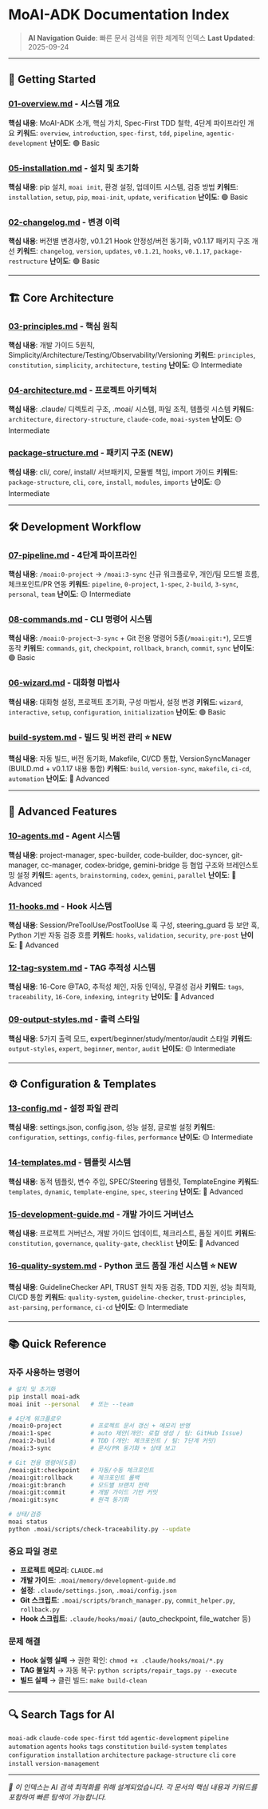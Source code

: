 # MoAI-ADK Documentation Index

> **AI Navigation Guide**: 빠른 문서 검색을 위한 체계적 인덱스
> **Last Updated**: 2025-09-24

---

## 🚀 Getting Started

### [01-overview.md](01-overview.md) - 시스템 개요

**핵심 내용**: MoAI-ADK 소개, 핵심 가치, Spec-First TDD 철학, 4단계 파이프라인 개요
**키워드**: `overview`, `introduction`, `spec-first`, `tdd`, `pipeline`, `agentic-development`
**난이도**: 🟢 Basic

### [05-installation.md](05-installation.md) - 설치 및 초기화

**핵심 내용**: pip 설치, `moai init`, 환경 설정, 업데이트 시스템, 검증 방법
**키워드**: `installation`, `setup`, `pip`, `moai-init`, `update`, `verification`
**난이도**: 🟢 Basic

### [02-changelog.md](02-changelog.md) - 변경 이력

**핵심 내용**: 버전별 변경사항, v0.1.21 Hook 안정성/버전 동기화, v0.1.17 패키지 구조 개선
**키워드**: `changelog`, `version`, `updates`, `v0.1.21`, `hooks`, `v0.1.17`, `package-restructure`
**난이도**: 🟢 Basic

---

## 🏗️ Core Architecture

### [03-principles.md](03-principles.md) - 핵심 원칙

**핵심 내용**: 개발 가이드 5원칙, Simplicity/Architecture/Testing/Observability/Versioning
**키워드**: `principles`, `constitution`, `simplicity`, `architecture`, `testing`
**난이도**: 🟡 Intermediate

### [04-architecture.md](04-architecture.md) - 프로젝트 아키텍처

**핵심 내용**: .claude/ 디렉토리 구조, .moai/ 시스템, 파일 조직, 템플릿 시스템
**키워드**: `architecture`, `directory-structure`, `claude-code`, `moai-system`
**난이도**: 🟡 Intermediate

### [package-structure.md](package-structure.md) - 패키지 구조 (NEW)

**핵심 내용**: cli/, core/, install/ 서브패키지, 모듈별 책임, import 가이드
**키워드**: `package-structure`, `cli`, `core`, `install`, `modules`, `imports`
**난이도**: 🟡 Intermediate

---

## 🛠️ Development Workflow

### [07-pipeline.md](07-pipeline.md) - 4단계 파이프라인

**핵심 내용**: `/moai:0-project` → `/moai:3-sync` 신규 워크플로우, 개인/팀 모드별 흐름, 체크포인트/PR 연동
**키워드**: `pipeline`, `0-project`, `1-spec`, `2-build`, `3-sync`, `personal`, `team`
**난이도**: 🟡 Intermediate

### [08-commands.md](08-commands.md) - CLI 명령어 시스템

**핵심 내용**: `/moai:0-project~3-sync` + Git 전용 명령어 5종(`/moai:git:*`), 모드별 동작
**키워드**: `commands`, `git`, `checkpoint`, `rollback`, `branch`, `commit`, `sync`
**난이도**: 🟢 Basic

### [06-wizard.md](06-wizard.md) - 대화형 마법사

**핵심 내용**: 대화형 설정, 프로젝트 초기화, 구성 마법사, 설정 변경
**키워드**: `wizard`, `interactive`, `setup`, `configuration`, `initialization`
**난이도**: 🟢 Basic

### [build-system.md](build-system.md) - 빌드 및 버전 관리 ⭐ NEW

**핵심 내용**: 자동 빌드, 버전 동기화, Makefile, CI/CD 통합, VersionSyncManager (BUILD.md + v0.1.17 내용 통합)
**키워드**: `build`, `version-sync`, `makefile`, `ci-cd`, `automation`
**난이도**: 🔴 Advanced

---

## 🤖 Advanced Features

### [10-agents.md](10-agents.md) - Agent 시스템

**핵심 내용**: project-manager, spec-builder, code-builder, doc-syncer, git-manager, cc-manager, codex-bridge, gemini-bridge 등 협업 구조와 브레인스토밍 설정
**키워드**: `agents`, `brainstorming`, `codex`, `gemini`, `parallel`
**난이도**: 🔴 Advanced

### [11-hooks.md](11-hooks.md) - Hook 시스템

**핵심 내용**: Session/PreToolUse/PostToolUse 훅 구성, steering_guard 등 보안 훅, Python 기반 자동 검증 흐름
**키워드**: `hooks`, `validation`, `security`, `pre-post`
**난이도**: 🔴 Advanced

### [12-tag-system.md](12-tag-system.md) - TAG 추적성 시스템

**핵심 내용**: 16-Core @TAG, 추적성 체인, 자동 인덱싱, 무결성 검사
**키워드**: `tags`, `traceability`, `16-Core`, `indexing`, `integrity`
**난이도**: 🔴 Advanced

### [09-output-styles.md](09-output-styles.md) - 출력 스타일

**핵심 내용**: 5가지 출력 모드, expert/beginner/study/mentor/audit 스타일
**키워드**: `output-styles`, `expert`, `beginner`, `mentor`, `audit`
**난이도**: 🟡 Intermediate

---

## ⚙️ Configuration & Templates

### [13-config.md](13-config.md) - 설정 파일 관리

**핵심 내용**: settings.json, config.json, 성능 설정, 글로벌 설정
**키워드**: `configuration`, `settings`, `config-files`, `performance`
**난이도**: 🟡 Intermediate

### [14-templates.md](14-templates.md) - 템플릿 시스템

**핵심 내용**: 동적 템플릿, 변수 주입, SPEC/Steering 템플릿, TemplateEngine
**키워드**: `templates`, `dynamic`, `template-engine`, `spec`, `steering`
**난이도**: 🔴 Advanced

### [15-development-guide.md](15-development-guide.md) - 개발 가이드 거버넌스

**핵심 내용**: 프로젝트 거버넌스, 개발 가이드 업데이트, 체크리스트, 품질 게이트
**키워드**: `constitution`, `governance`, `quality-gate`, `checklist`
**난이도**: 🔴 Advanced

### [16-quality-system.md](16-quality-system.md) - Python 코드 품질 개선 시스템 ⭐ NEW

**핵심 내용**: GuidelineChecker API, TRUST 원칙 자동 검증, TDD 지원, 성능 최적화, CI/CD 통합
**키워드**: `quality-system`, `guideline-checker`, `trust-principles`, `ast-parsing`, `performance`, `ci-cd`
**난이도**: 🟡 Intermediate

---

## 📚 Quick Reference

### 자주 사용하는 명령어

```bash
# 설치 및 초기화
pip install moai-adk
moai init --personal   # 또는 --team

# 4단계 워크플로우
/moai:0-project        # 프로젝트 문서 갱신 + 메모리 반영
/moai:1-spec           # auto 제안(개인: 로컬 생성 / 팀: GitHub Issue)
/moai:2-build          # TDD (개인: 체크포인트 / 팀: 7단계 커밋)
/moai:3-sync           # 문서/PR 동기화 + 상태 보고

# Git 전용 명령어(5종)
/moai:git:checkpoint   # 자동/수동 체크포인트
/moai:git:rollback     # 체크포인트 롤백
/moai:git:branch       # 모드별 브랜치 전략
/moai:git:commit       # 개발 가이드 기반 커밋
/moai:git:sync         # 원격 동기화

# 상태/검증
moai status
python .moai/scripts/check-traceability.py --update
```

### 중요 파일 경로

- **프로젝트 메모리**: `CLAUDE.md`
- **개발 가이드**: `.moai/memory/development-guide.md`
- **설정**: `.claude/settings.json`, `.moai/config.json`
- **Git 스크립트**: `.moai/scripts/branch_manager.py`, `commit_helper.py`, `rollback.py`
- **Hook 스크립트**: `.claude/hooks/moai/` (auto_checkpoint, file_watcher 등)

### 문제 해결

- **Hook 실행 실패** → 권한 확인: `chmod +x .claude/hooks/moai/*.py`
- **TAG 불일치** → 자동 복구: `python scripts/repair_tags.py --execute`
- **빌드 실패** → 클린 빌드: `make build-clean`

---

## 🔍 Search Tags for AI

`moai-adk` `claude-code` `spec-first` `tdd` `agentic-development` `pipeline` `automation` `agents` `hooks` `tags` `constitution` `build-system` `templates` `configuration` `installation` `architecture` `package-structure` `cli` `core` `install` `version-management`

---

_📝 이 인덱스는 AI 검색 최적화를 위해 설계되었습니다. 각 문서의 핵심 내용과 키워드를 포함하여 빠른 탐색이 가능합니다._

